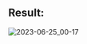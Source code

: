 ## Result:
![2023-06-25_00-17](https://github.com/demurre/CS50/assets/117121382/b45c7b0d-ab85-451a-980c-c37387a1359d)
